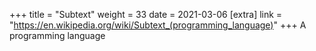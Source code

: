 +++
title = "Subtext"
weight = 33
date = 2021-03-06
[extra]
link = "https://en.wikipedia.org/wiki/Subtext_(programming_language)"
+++
A programming language

